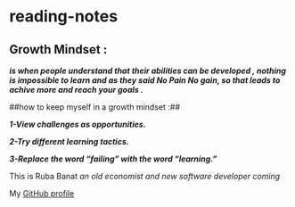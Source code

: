 # reading-notes

## Growth Mindset :
***is when people understand that their abilities can be developed , nothing is impossible to learn and as they said No Pain No gain, so that leads to achive more and reach your goals .***


 ##how to keep myself in a growth mindset :##

 
***1-View challenges as opportunities.*** 

***2-Try different learning tactics.***
 
 ***3-Replace the word “failing” with the word “learning.”***
 
 This is Ruba Banat *an old economist and new software developer coming*
 
 My [GitHub profile](https://github.com/RubaBanat)

